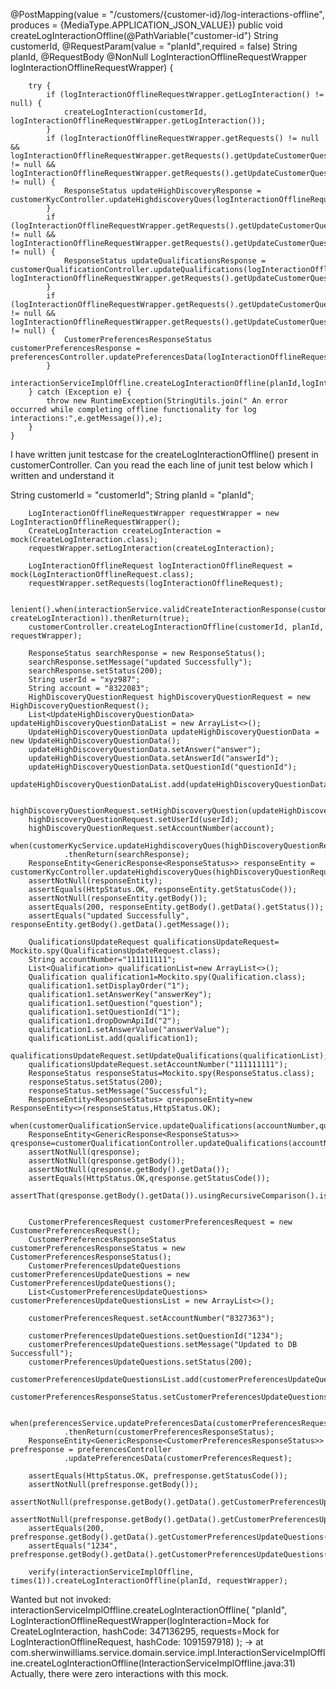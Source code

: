 @PostMapping(value = "/customers/{customer-id}/log-interactions-offline", produces = {MediaType.APPLICATION_JSON_VALUE})
    public void createLogInteractionOffline(@PathVariable("customer-id") String customerId,
                                            @RequestParam(value = "planId",required = false) String planId,
                                            @RequestBody @NonNull LogInteractionOfflineRequestWrapper logInteractionOfflineRequestWrapper) {

        try {
            if (logInteractionOfflineRequestWrapper.getLogInteraction() != null) {
                createLogInteraction(customerId, logInteractionOfflineRequestWrapper.getLogInteraction());
            }
            if (logInteractionOfflineRequestWrapper.getRequests() != null && logInteractionOfflineRequestWrapper.getRequests().getUpdateCustomerQuestions() != null && logInteractionOfflineRequestWrapper.getRequests().getUpdateCustomerQuestions().getHighDiscovery() != null) {
                ResponseStatus updateHighDiscoveryResponse = customerKycController.updateHighdiscoveryQues(logInteractionOfflineRequestWrapper.getRequests().getUpdateCustomerQuestions().getHighDiscovery()).getBody().getData();
            }
            if (logInteractionOfflineRequestWrapper.getRequests().getUpdateCustomerQuestions() != null && logInteractionOfflineRequestWrapper.getRequests().getUpdateCustomerQuestions().getUpdateQualifications() != null) {
                ResponseStatus updateQualificationsResponse = customerQualificationController.updateQualifications(logInteractionOfflineRequestWrapper.getLogInteraction().getAccountNumber(), logInteractionOfflineRequestWrapper.getRequests().getUpdateCustomerQuestions().getUpdateQualifications()).getBody().getData();
            }
            if (logInteractionOfflineRequestWrapper.getRequests().getUpdateCustomerQuestions() != null && logInteractionOfflineRequestWrapper.getRequests().getUpdateCustomerQuestions().getCustomerPreferences() != null) {
                CustomerPreferencesResponseStatus customerPreferencesResponse = preferencesController.updatePreferencesData(logInteractionOfflineRequestWrapper.getRequests().getUpdateCustomerQuestions().getCustomerPreferences()).getBody().getData();
            }
            interactionServiceImplOffline.createLogInteractionOffline(planId,logInteractionOfflineRequestWrapper);
        } catch (Exception e) {
            throw new RuntimeException(StringUtils.join(" An error occurred while completing offline functionality for log interactions:",e.getMessage()),e);
        }
    }


I have written junit testcase for the createLogInteractionOffline() present in customerController.
Can you read the each line of junit test below which I written and understand it


String customerId = "customerId";
        String planId = "planId";

        LogInteractionOfflineRequestWrapper requestWrapper = new LogInteractionOfflineRequestWrapper();
        CreateLogInteraction createLogInteraction = mock(CreateLogInteraction.class);
        requestWrapper.setLogInteraction(createLogInteraction);

        LogInteractionOfflineRequest logInteractionOfflineRequest = mock(LogInteractionOfflineRequest.class);
        requestWrapper.setRequests(logInteractionOfflineRequest);

        lenient().when(interactionService.validCreateInteractionResponse(customerId, createLogInteraction)).thenReturn(true);
        customerController.createLogInteractionOffline(customerId, planId, requestWrapper);

        ResponseStatus searchResponse = new ResponseStatus();
        searchResponse.setMessage("updated Successfully");
        searchResponse.setStatus(200);
        String userId = "xyz987";
        String account = "8322083";
        HighDiscoveryQuestionRequest highDiscoveryQuestionRequest = new HighDiscoveryQuestionRequest();
        List<UpdateHighDiscoveryQuestionData> updateHighDiscoveryQuestionDataList = new ArrayList<>();
        UpdateHighDiscoveryQuestionData updateHighDiscoveryQuestionData = new UpdateHighDiscoveryQuestionData();
        updateHighDiscoveryQuestionData.setAnswer("answer");
        updateHighDiscoveryQuestionData.setAnswerId("answerId");
        updateHighDiscoveryQuestionData.setQuestionId("questionId");
        updateHighDiscoveryQuestionDataList.add(updateHighDiscoveryQuestionData);

        highDiscoveryQuestionRequest.setHighDiscoveryQuestion(updateHighDiscoveryQuestionDataList);
        highDiscoveryQuestionRequest.setUserId(userId);
        highDiscoveryQuestionRequest.setAccountNumber(account);
        when(customerKycService.updateHighdiscoveryQues(highDiscoveryQuestionRequest))
                .thenReturn(searchResponse);
        ResponseEntity<GenericResponse<ResponseStatus>> responseEntity = customerKycController.updateHighdiscoveryQues(highDiscoveryQuestionRequest);
        assertNotNull(responseEntity);
        assertEquals(HttpStatus.OK, responseEntity.getStatusCode());
        assertNotNull(responseEntity.getBody());
        assertEquals(200, responseEntity.getBody().getData().getStatus());
        assertEquals("updated Successfully", responseEntity.getBody().getData().getMessage());

        QualificationsUpdateRequest qualificationsUpdateRequest= Mockito.spy(QualificationsUpdateRequest.class);
        String accountNumber="111111111";
        List<Qualification> qualificationList=new ArrayList<>();
        Qualification qualification1=Mockito.spy(Qualification.class);
        qualification1.setDisplayOrder("1");
        qualification1.setAnswerKey("answerKey");
        qualification1.setQuestion("question");
        qualification1.setQuestionId("1");
        qualification1.dropDownApiId("2");
        qualification1.setAnswerValue("answerValue");
        qualificationList.add(qualification1);
        qualificationsUpdateRequest.setUpdateQualifications(qualificationList);
        qualificationsUpdateRequest.setAccountNumber("111111111");
        ResponseStatus responseStatus=Mockito.spy(ResponseStatus.class);
        responseStatus.setStatus(200);
        responseStatus.setMessage("Successful");
        ResponseEntity<ResponseStatus> qresponseEntity=new ResponseEntity<>(responseStatus,HttpStatus.OK);
        when(customerQualificationService.updateQualifications(accountNumber,qualificationsUpdateRequest)).thenReturn(qresponseEntity);
        ResponseEntity<GenericResponse<ResponseStatus>> qresponse=customerQualificationController.updateQualifications(accountNumber,qualificationsUpdateRequest);
        assertNotNull(qresponse);
        assertNotNull(qresponse.getBody());
        assertNotNull(qresponse.getBody().getData());
        assertEquals(HttpStatus.OK,qresponse.getStatusCode());
        assertThat(qresponse.getBody().getData()).usingRecursiveComparison().isEqualTo(responseStatus);


        CustomerPreferencesRequest customerPreferencesRequest = new CustomerPreferencesRequest();
        CustomerPreferencesResponseStatus customerPreferencesResponseStatus = new CustomerPreferencesResponseStatus();
        CustomerPreferencesUpdateQuestions customerPreferencesUpdateQuestions = new CustomerPreferencesUpdateQuestions();
        List<CustomerPreferencesUpdateQuestions> customerPreferencesUpdateQuestionsList = new ArrayList<>();

        customerPreferencesRequest.setAccountNumber("8327363");

        customerPreferencesUpdateQuestions.setQuestionId("1234");
        customerPreferencesUpdateQuestions.setMessage("Updated to DB Successfull");
        customerPreferencesUpdateQuestions.setStatus(200);
        customerPreferencesUpdateQuestionsList.add(customerPreferencesUpdateQuestions);
        customerPreferencesResponseStatus.setCustomerPreferencesUpdateQuestions(customerPreferencesUpdateQuestionsList);

        when(preferencesService.updatePreferencesData(customerPreferencesRequest))
                .thenReturn(customerPreferencesResponseStatus);
        ResponseEntity<GenericResponse<CustomerPreferencesResponseStatus>> prefresponse = preferencesController
                .updatePreferencesData(customerPreferencesRequest);

        assertEquals(HttpStatus.OK, prefresponse.getStatusCode());
        assertNotNull(prefresponse.getBody());
        assertNotNull(prefresponse.getBody().getData().getCustomerPreferencesUpdateQuestions());
        assertNotNull(prefresponse.getBody().getData().getCustomerPreferencesUpdateQuestions().get(0));
        assertEquals(200, prefresponse.getBody().getData().getCustomerPreferencesUpdateQuestions().get(0).getStatus());
        assertEquals("1234", prefresponse.getBody().getData().getCustomerPreferencesUpdateQuestions().get(0).getQuestionId());

        verify(interactionServiceImplOffline, times(1)).createLogInteractionOffline(planId, requestWrapper);



        
Wanted but not invoked:
interactionServiceImplOffline.createLogInteractionOffline(
    "planId",
    LogInteractionOfflineRequestWrapper(logInteraction=Mock for CreateLogInteraction, hashCode: 347136295, requests=Mock for LogInteractionOfflineRequest, hashCode: 1091597918)
);
-> at com.sherwinwilliams.service.domain.service.impl.InteractionServiceImplOffline.createLogInteractionOffline(InteractionServiceImplOffline.java:31)
Actually, there were zero interactions with this mock.
